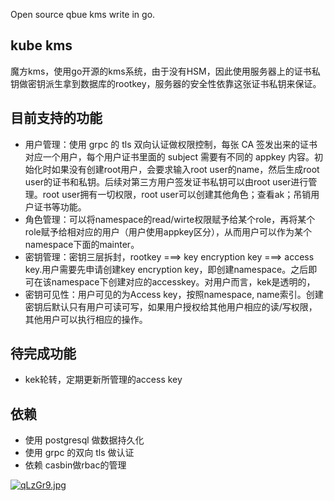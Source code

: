 Open source qbue kms write in go.

## kube kms
魔方kms，使用go开源的kms系统，由于没有HSM，因此使用服务器上的证书私钥做密钥派生拿到数据库的rootkey，服务器的安全性依靠这张证书私钥来保证。

## 目前支持的功能
+ 用户管理：使用 grpc 的 tls 双向认证做权限控制，每张 CA 签发出来的证书对应一个用户，每个用户证书里面的 subject 需要有不同的 appkey 内容。初始化时如果没有创建root用户，会要求输入root user的name，然后生成root user的证书和私钥。后续对第三方用户签发证书私钥可以由root user进行管理。root user拥有一切权限，root user可以创建其他角色；查看ak；吊销用户证书等功能。
+ 角色管理：可以将namespace的read/wirte权限赋予给某个role，再将某个role赋予给相对应的用户（用户使用appkey区分），从而用户可以作为某个namespace下面的mainter。
+ 密钥管理：密钥三层拆封，rootkey ===> key encryption key ===> access key.用户需要先申请创建key encryption key，即创建namespace。之后即可在该namespace下创建对应的accesskey。对用户而言，kek是透明的，
+ 密钥可见性：用户可见的为Access key，按照namespace, name索引。创建密钥后默认只有用户可读可写，如果用户授权给其他用户相应的读/写权限，其他用户可以执行相应的操作。


## 待完成功能
+ kek轮转，定期更新所管理的access key

## 依赖
+ 使用 postgresql 做数据持久化
+ 使用 grpc 的双向 tls 做认证
+ 依赖 casbin做rbac的管理

[![qLzGr9.jpg](https://s1.ax1x.com/2022/04/05/qLzGr9.jpg)](https://imgtu.com/i/qLzGr9)
